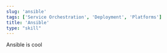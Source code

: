 ```yaml
---
slug: 'ansible'
tags: ['Service Orchestration', 'Deployment', 'Platforms']
title: 'Ansible'
type: "skill"
---
```


Ansible is cool